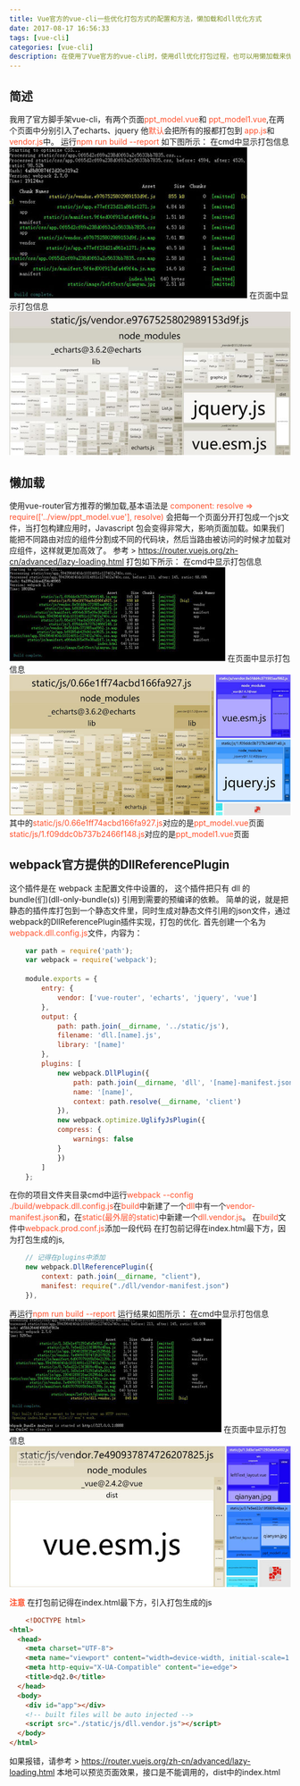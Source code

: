 ```yaml
---
title: Vue官方的vue-cli一些优化打包方式的配置和方法，懒加载和dll优化方式
date: 2017-08-17 16:56:33
tags: [vue-cli]
categories: [vue-cli]
description: 在使用了Vue官方的vue-cli时，使用dll优化打包过程，也可以用懒加载来优化
---
```

## 简述
我用了官方脚手架vue-cli，有两个页面<font color="#ff502c">ppt_model.vue</font>和 <font color="#ff502c">ppt_model1.vue</font>,在两个页面中分别引入了echarts、jquery
他<font color="#ff502c">默认</font>会把所有的报都打包到 <font color="#ff502c">app.js</font>和<font color="#ff502c">vendor.js</font>中。
运行<font color="#ff502c">npm run build --report</font>
如下图所示：
在cmd中显示打包信息
![cmd build](../../images/vue_build/vue_build_dos1.jpg)
在页面中显示打包信息
![html build](../../images/vue_build/vue_build_dos2.jpg)
## 懒加载
使用vue-router官方推荐的懒加载,基本语法是  <font color="#ff502c">component: resolve => require(['../view/ppt_model.vue'], resolve)</font>
会把每一个页面分开打包成一个js文件，当打包构建应用时，Javascript 包会变得非常大，影响页面加载。如果我们能把不同路由对应的组件分割成不同的代码块，然后当路由被访问的时候才加载对应组件，这样就更加高效了。
参考 > https://router.vuejs.org/zh-cn/advanced/lazy-loading.html
打包如下所示：
在cmd中显示打包信息
![cmd build](../../images/vue_build/vue_build_dos3.jpg)
在页面中显示打包信息
![html build](../../images/vue_build/vue_build_dos4.jpg)
其中的<font color="#ff502c">static/js/0.66e1ff74acbd166fa927.js</font>对应的是<font color="#ff502c">ppt_model.vue</font>页面
<font color="#ff502c">static/js/1.f09ddc0b737b2466f148.js</font>对应的是<font color="#ff502c">ppt_model1.vue</font>页面
## webpack官方提供的DllReferencePlugin
这个插件是在 webpack 主配置文件中设置的， 这个插件把只有 dll 的 bundle(们)(dll-only-bundle(s)) 引用到需要的预编译的依赖。
简单的说，就是把静态的插件库打包到一个静态文件里，同时生成对静态文件引用的json文件，通过webpack的DllReferencePlugin插件实现，打包的优化.
首先创建一个名为<font color="#ff502c">webpack.dll.config.js</font>文件，内容为：
```javascript
    var path = require('path');
    var webpack = require('webpack');

    module.exports = {
        entry: {
            vendor: ['vue-router', 'echarts', 'jquery', 'vue']
        },
        output: {
            path: path.join(__dirname, '../static/js'),
            filename: 'dll.[name].js',
            library: '[name]'
        },
        plugins: [
            new webpack.DllPlugin({
                path: path.join(__dirname, 'dll', '[name]-manifest.json'),
                name: '[name]',
                context: path.resolve(__dirname, 'client')
            }),
            new webpack.optimize.UglifyJsPlugin({
            compress: {
                warnings: false
            }
            })
        ]
    };
```
在你的项目文件夹目录cmd中运行<font color="#ff502c">webpack --config ./build/webpack.dll.config.js</font>在<font color="#ff502c">build</font>中新建了一个<font color="#ff502c">dll</font>中有一个<font color="#ff502c">vendor-manifest.json</font>和，在<font color="#ff502c">static(最外层的static)</font>中新建一个<font color="#ff502c">dll.vendor.js</font>。
在<font color="#ff502c">build</font>文件中<font color="#ff502c">webpack.prod.conf.js</font>添加一段代码
在打包前记得在index.html最下方，因为打包生成的js,<font color="#ff502c"><script src="./static/js/dll.vendor.js"></script></font>
```javascript
    // 记得在plugins中添加
    new webpack.DllReferencePlugin({
        context: path.join(__dirname, "client"),
        manifest: require("./dll/vendor-manifest.json")
    }),
```
再运行<font color="#ff502c">npm run build --report</font>
运行结果如图所示：
在cmd中显示打包信息
![cmd build](../../images/vue_build/vue_build_dos6.jpg)
在页面中显示打包信息
![html build](../../images/vue_build/vue_build_dos7.jpg)

<font color="#ff502c">__注意__</font>
在打包前记得在index.html最下方，引入打包生成的js
```html
    <!DOCTYPE html>
<html>
  <head>
    <meta charset="UTF-8">
    <meta name="viewport" content="width=device-width, initial-scale=1.0">
    <meta http-equiv="X-UA-Compatible" content="ie=edge">
    <title>dq2.0</title>
  </head>
  <body>
    <div id="app"></div>
    <!-- built files will be auto injected -->
    <script src="./static/js/dll.vendor.js"></script>
  </body>
</html>
```
如果报错，请参考 > https://router.vuejs.org/zh-cn/advanced/lazy-loading.html
本地可以预览页面效果，接口是不能调用的，dist中的index.html